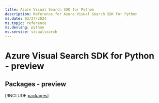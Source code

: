 ```yaml
---
title: Azure Visual Search SDK for Python
description: Reference for Azure Visual Search SDK for Python
ms.date: 03/27/2024
ms.topic: reference
ms.devlang: python
ms.service: visualsearch
---
```

# Azure Visual Search SDK for Python - preview
## Packages - preview
[!INCLUDE [packages](visual-search-index.md)]